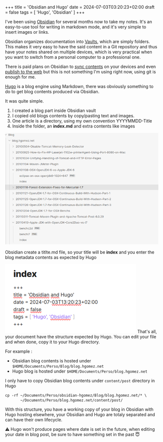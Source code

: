 +++
title = 'Obsidian and Hugo'
date = 2024-07-03T03:20:23+02:00
draft = false
tags = [ 'Hugo', 'Obsidian' ]
+++

	
I've been using [Obsidian](https://obsidian.md/) for several months now to take my notes. It's an easy-to-use tool for writing in markdown mode, and it's very simple to insert images or links.

Obsidian organizes documentation into [Vaults](https://help.obsidian.md/Getting+started/Create+a+vault), which are simply folders. This makes it very easy to have the said content in a Git repository and thus have your notes shared on multiple devices, which is very practical when you want to switch from a personal computer to a professional one.

There is paid plans on Obsidian to [sync contents](https://obsidian.md/sync) on your devices and even [publish to the web](https://obsidian.md/publish) but this is not something I'm using right now, using git is enough for me.

[Hugo](https://gohugo.io/) is a blog engine using Markdown, there was obviously something to do to get blog contents produced via Obsidian.

It was quite simple.

1. I created a blog part inside Obsidian vault 
2. I copied old blogs contents by copy/pasting text and images.
3. One article is a directory, using my own convention YYYYMMDD-Title 
4. Inside the folder, an **index.md** and extra contents like images

![Layout](obsidian-1.png)

Obsidian create a titlte.md file, so your title will be **index** and you enter the blog metadata contents as expected by Hugo

![index](obsidian-2.png)
That's all, your document have the structure expected by Hugo.
You can edit your file and when done, copy it to your Hugo directory.

For example :

* Obsidian blog contents is hosted under `$HOME/Documents/Perso/Blog/blog.hgomez.net`
* Hugo blog is hosted under `$HOME/Documents/Perso/blog.hgomez.net`

I only have to copy Obsidian blog contents under `content/post` directory in Hugo

```
cp -rf ~/Documents/Perso/obsidian-hgomez/Blog/blog.hgomez.net/* \
       ~/Documents/Perso/blog.hgomez.net/content/post/
```

With this structure, you have a working copy of your blog in Obsidian with Hugo hosting elsewhere, your Obsidian and Hugo are totaly separated and can have their own lifecycle.

⚠ Hugo won't produce pages where date is set in the future, when editing your date in blog post, be sure to have something set in the past 😇